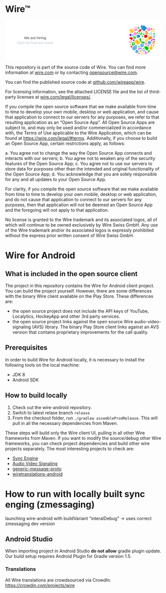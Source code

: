 # Wire™

[![Wire logo](https://github.com/wireapp/wire/blob/master/assets/header-small.png?raw=true)](https://wire.com/jobs/)

This repository is part of the source code of Wire. You can find more information at [wire.com](https://wire.com) or by contacting opensource@wire.com.

You can find the published source code at [github.com/wireapp/wire](https://github.com/wireapp/wire). 

For licensing information, see the attached LICENSE file and the list of third-party licenses at [wire.com/legal/licenses/](https://wire.com/legal/licenses/).

If you compile the open source software that we make available from time to time to develop your own mobile, desktop or web application, and cause that application to connect to our servers for any purposes, we refer to that resulting application as an “Open Source App”.  All Open Source Apps are subject to, and may only be used and/or commercialized in accordance with, the Terms of Use applicable to the Wire Application, which can be found at https://wire.com/legal/#terms.  Additionally, if you choose to build an Open Source App, certain restrictions apply, as follows:

a. You agree not to change the way the Open Source App connects and interacts with our servers; b. You agree not to weaken any of the security features of the Open Source App; c. You agree not to use our servers to store data for purposes other than the intended and original functionality of the Open Source App; d. You acknowledge that you are solely responsible for any and all updates to your Open Source App. 

For clarity, if you compile the open source software that we make available from time to time to develop your own mobile, desktop or web application, and do not cause that application to connect to our servers for any purposes, then that application will not be deemed an Open Source App and the foregoing will not apply to that application.

No license is granted to the Wire trademark and its associated logos, all of which will continue to be owned exclusively by Wire Swiss GmbH. Any use of the Wire trademark and/or its associated logos is expressly prohibited without the express prior written consent of Wire Swiss GmbH.

# Wire for Android

## What is included in the open source client

The project in this repository contains the Wire for Android client project. You can build the project yourself. However, there are some differences with the binary Wire client available on the Play Store. 
These differences are:
- the open source project does not include the API keys of YouTube, Localytics, HockeyApp and other 3rd party services.
- the open source project links against the open source Wire audio-video-signaling (AVS) library. The binary Play Store client links against an AVS version that contains proprietary improvements for the call quality.

## Prerequisites
In order to build Wire for Android locally, it is necessary to install the following tools on the local machine:
- JDK 8
- Android SDK

## How to build locally
1. Check out the wire-android repository. 
2. Switch to latest relase branch `release`
3. From the checkout folder, run `./gradlew assembleProdRelease`. This will pull in all the necessary dependencies from Maven.

These steps will build only the Wire client UI, pulling in all other Wire frameworks from Maven. If you want to modify the source/debug other Wire frameworks, you can check project dependencies and build other wire projects separately. The most interesting projects to check are: 

- [Sync Engine](https://github.com/wireapp/wire-android-sync-engine)
- [Audio Video Signaling](https://github.com/wireapp/avs)
- [generic-message-proto](https://github.com/wireapp/generic-message-proto)
- [wiretranslations-android](https://github.com/wireapp/wiretranslations-android)

# How to run with locally built sync enging (zmessaging)
launching wire-android with buildVariant "interalDebug" -> uses correct zmessaging dev version


## Android Studio
When importing project in Android Studio **do not allow** gradle plugin update. Our build setup requires Android Plugin for Gradle version 1.5. 

### Translations

All Wire translations are crowdsourced via CrowdIn: https://crowdin.com/projects/wire
